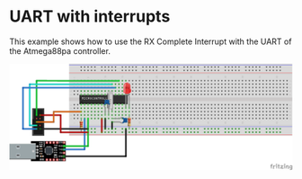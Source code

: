 # UART with interrupts

This example shows how to use the RX Complete Interrupt with the UART of the Atmega88pa controller.

![Setup](uart_irq.png)
